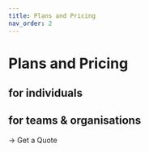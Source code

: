 ```yaml
---
title: Plans and Pricing
nav_order: 2
---
```


# Plans and Pricing
## for individuals


## for teams & organisations
→ Get a Quote

